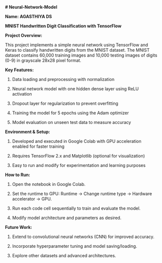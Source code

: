 **# Neural-Network-Model**

**Name:** **AGASTHIYA DS**

**MNIST Handwritten Digit Classification with TensorFlow**

**Project Overview:**

  This project implements a simple neural network using TensorFlow and Keras to classify handwritten digits from the MNIST dataset. The MNIST dataset contains 60,000 training images and 10,000 testing images of digits (0-9) in grayscale 28x28 pixel format.

**Key Features:**

1. Data loading and preprocessing with normalization

2. Neural network model with one hidden dense layer using ReLU activation

3. Dropout layer for regularization to prevent overfitting

4. Training the model for 5 epochs using the Adam optimizer

5. Model evaluation on unseen test data to measure accuracy

**Environment & Setup:**

1. Developed and executed in Google Colab with GPU acceleration enabled for faster training

2. Requires TensorFlow 2.x and Matplotlib (optional for visualization)

3. Easy to run and modify for experimentation and learning purposes

**How to Run:**

1. Open the notebook in Google Colab.

2. Set the runtime to GPU: Runtime -> Change runtime type -> Hardware accelerator -> GPU.

3. Run each code cell sequentially to train and evaluate the model.

4. Modify model architecture and parameters as desired.

**Future Work:**

1. Extend to convolutional neural networks (CNN) for improved accuracy.

2. Incorporate hyperparameter tuning and model saving/loading.

3. Explore other datasets and advanced architectures.
